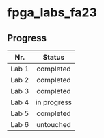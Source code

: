 # fpga_labs_fa23

## Progress

|Nr.| Status|
| :-: | :-: |
|Lab 1|completed|
|Lab 2|completed|
|Lab 3|completed|
|Lab 4|in progress|
|Lab 5|completed|
|Lab 6|untouched|